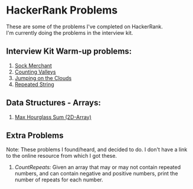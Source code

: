 # HackerRank Problems
These are some of the problems I've completed on HackerRank. </br>
I'm currently doing the problems in the interview kit.

## Interview Kit Warm-up problems:
1) <a href="https://www.hackerrank.com/challenges/sock-merchant/problem">Sock Merchant</a>
2) <a href="https://www.hackerrank.com/challenges/counting-valleys/problem">Counting Valleys</a>
3) <a href="https://www.hackerrank.com/challenges/jumping-on-the-clouds/problem">Jumping on the Clouds</a>
4) <a href="https://www.hackerrank.com/challenges/repeated-string/problem">Repeated String</a>

## Data Structures - Arrays:
1) <a href="https://www.hackerrank.com/challenges/2d-array/problem">Max Hourglass Sum (2D-Array)</a>

## Extra Problems
Note: These problems I found/heard, and decided to do. I don't have a link to the online resource from which I got these.
1) <i>CountRepeats:</i> Given an array that may or may not contain repeated numbers, and can contain negative and positive numbers, print the number of repeats for each number.